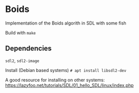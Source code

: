 # Boids

Implementation of the Boids algorith in SDL with some fish 

Build with `make`

## Dependencies 
`sdl2`, `sdl2-image`

Install (Debian based systems) `# apt install libsdl2-dev`

A good resource for installing on other systems: https://lazyfoo.net/tutorials/SDL/01_hello_SDL/linux/index.php
